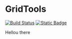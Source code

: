 # GridTools

[![Build Status](https://github.com/jeffzwe/GridTools.jl/actions/workflows/CI.yml/badge.svg?branch=main)](https://github.com/jeffzwe/GridTools.jl/actions/workflows/CI.yml?query=branch%3Amain) [![Static Badge](https://img.shields.io/badge/docs-stable-blue.svg)](https://jeffzwe.github.io/GridTools.jl/dev)

Hellou there